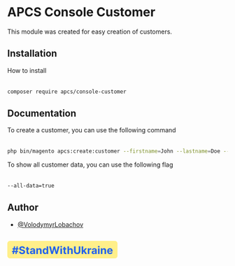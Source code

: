 
# APCS Console Customer

This module was created for easy creation of customers.



## Installation

How to install

```bash

composer require apcs/console-customer

```
    
## Documentation

To create a customer, you can use the following command

```bash

php bin/magento apcs:create:customer --firstname=John --lastname=Doe --email=john@doe.com --password=adMin235

```

To show all customer data, you can use the following flag

```bash

--all-data=true

```

## Author

- [@VolodymyrLobachov](https://github.com/VolodymyrLobachov)


## 
![StandWithUkraine](https://raw.githubusercontent.com/vshymanskyy/StandWithUkraine/main/badges/StandWithUkraine.svg)
